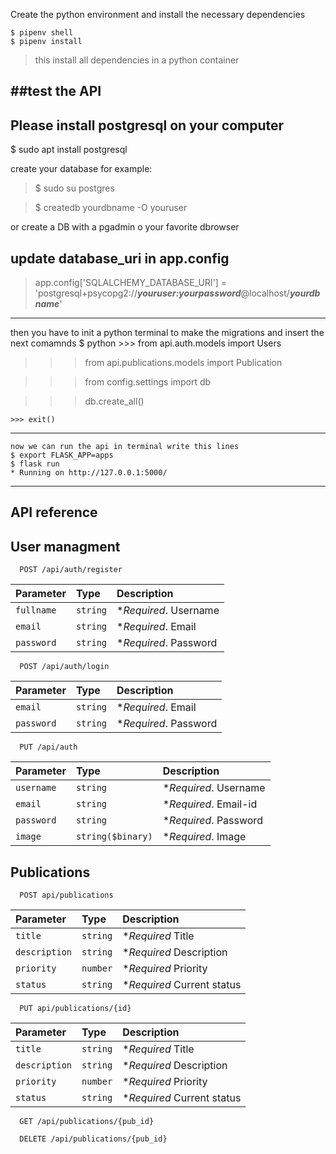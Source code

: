 Create the python environment and install the necessary dependencies

    $ pipenv shell 
    $ pipenv install
> this install all dependencies in a python container

##test the API
------
Please install postgresql on your computer 
------
$ sudo apt install postgresql

create your database for example:
> $ sudo su postgres 

> $ createdb yourdbname -O youruser

or create a DB with a pgadmin o your favorite dbrowser

update database_uri in app.config 
------
> app.config['SQLALCHEMY_DATABASE_URI'] = 'postgresql+psycopg2://***youruser:yourpassword***@localhost/***yourdbname***'
------
then you have to init a python terminal to make the migrations and insert the next comamnds
    $ python
    >>> from api.auth.models import Users

>>> from api.publications.models import Publication

>>> from config.settings import db

>>> db.create_all()
    
    >>> exit()


-----
    now we can run the api in terminal write this lines
    $ export FLASK_APP=apps
    $ flask run
    * Running on http://127.0.0.1:5000/
----

## API reference

## User managment

```http
  POST /api/auth/register
```

| Parameter | Type     | Description                |
| :-------- | :------- | :------------------------- |
| `fullname` | `string` | **Required*. Username |
| `email` | `string` | **Required*. Email |
| `password` | `string` | **Required*. Password |


```http
  POST /api/auth/login
  ```

| Parameter | Type     | Description                |
| :-------- | :------- | :------------------------- |
| `email` | `string` | **Required*. Email |
| `password` | `string` | **Required*. Password |


```http
  PUT /api/auth
```
| Parameter | Type     | Description                |
| :-------- | :------- | :------------------------- |
| `username` | `string` | **Required*. Username |
| `email` | `string` | **Required*. Email-id |
| `password` | `string` | **Required*. Password |
| `image` | `string($binary)` | **Required*. Image |


## Publications

```http
  POST api/publications
```

| Parameter | Type     | Description                       |
| :-------- | :------- | :-------------------------------- |
| `title`      | `string` | **Required* Title  |
| `description`      | `string` | **Required* Description |
| `priority`      | `number` | **Required* Priority  |
| `status`      | `string` | **Required* Current status |

```http
  PUT api/publications/{id}
```

| Parameter | Type     | Description                       |
| :-------- | :------- | :-------------------------------- |
| `title`      | `string` | **Required* Title |
| `description`      | `string` | **Required* Description |
| `priority`      | `number` | **Required* Priority |
| `status`      | `string` | **Required* Current status |

```http
  GET /api/publications/{pub_id}
```

```http
  DELETE /api/publications/{pub_id}
```
